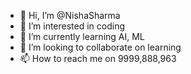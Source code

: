 - 👋 Hi, I’m @NishaSharma
- 👀 I’m interested in coding
- 🌱 I’m currently learning AI, ML
- 💞️ I’m looking to collaborate on learning
- 📫 How to reach me on 9999,888,963

<!---
NishaSharma999999/NishaSharma999999 is a ✨ special ✨ repository because its `README.md` (this file) appears on your GitHub profile.
You can click the Preview link to take a look at your changes.
--->
